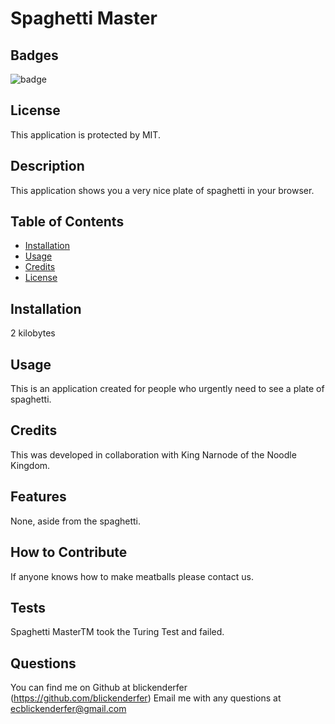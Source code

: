 # Spaghetti Master

  ## Badges

  ![badge](https://img.shields.io/badge/license-MIT-blue)

  ## License

  This application is protected by MIT.

  ## Description
  
  This application shows you a very nice plate of spaghetti in your browser.
  
  ## Table of Contents 
  
  - [Installation](#installation)
  - [Usage](#usage)
  - [Credits](#credits)
  - [License](#license)
  
  ## Installation

  2 kilobytes
  
  ## Usage

  This is an application created for people who urgently need to see a plate of spaghetti. 
  
  ## Credits
  
  This was developed in collaboration with King Narnode of the Noodle Kingdom.   

  ## Features
  
  None, aside from the spaghetti.
  
  ## How to Contribute
  
  If anyone knows how to make meatballs please contact us.
  
  ## Tests
  
  Spaghetti MasterTM took the Turing Test and failed.

  ## Questions

  You can find me on Github at blickenderfer (https://github.com/blickenderfer)
  Email me with any questions at ecblickenderfer@gmail.com
